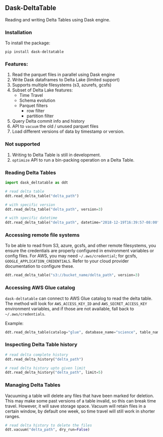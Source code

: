## Dask-DeltaTable

Reading and writing Delta Tables using Dask engine.

### Installation

To install the package:

```
pip install dask-deltatable
```

### Features:

1. Read the parquet files in parallel using Dask engine
2. Write Dask dataframes to Delta Lake (limited support)
3. Supports multiple filesystems (s3, azurefs, gcsfs)
4. Subset of Delta Lake features:
   - Time Travel
   - Schema evolution
   - Parquet filters
     - row filter
     - partition filter
5. Query Delta commit info and history
6. API to ``vacuum`` the old / unused parquet files
7. Load different versions of data by timestamp or version.

### Not supported

1. Writing to Delta Table is still in development.
2. `optimize` API to run a bin-packing operation on a Delta Table.

### Reading Delta Tables

```python
import dask_deltatable as ddt

# read delta table
ddt.read_delta_table("delta_path")

# with specific version
ddt.read_delta_table("delta_path", version=3)

# with specific datetime
ddt.read_delta_table("delta_path", datetime="2018-12-19T16:39:57-08:00")
```

### Accessing remote file systems

To be able to read from S3, azure, gcsfs, and other remote filesystems,
you ensure the credentials are properly configured in environment variables
or config files. For AWS, you may need `~/.aws/credential`; for gcsfs,
`GOOGLE_APPLICATION_CREDENTIALS`. Refer to your cloud provider documentation
to configure these.

```python
ddt.read_delta_table("s3://bucket_name/delta_path", version=3)
```

### Accessing AWS Glue catalog

`dask-deltatable` can connect to AWS Glue catalog to read the delta table.
The method will look for `AWS_ACCESS_KEY_ID` and `AWS_SECRET_ACCESS_KEY`
environment variables, and if those are not available, fall back to
`~/.aws/credentials`.

Example:

```python
ddt.read_delta_table(catalog="glue", database_name="science", table_name="physics")
```

### Inspecting Delta Table history

```python
# read delta complete history
ddt.read_delta_history("delta_path")

# read delta history upto given limit
ddt.read_delta_history("delta_path", limit=5)
```

### Managing Delta Tables

Vacuuming a table will delete any files that have been marked for deletion. This
may make some past versions of a table invalid, so this can break time travel.
However, it will save storage space. Vacuum will retain files in a certain
window, by default one week, so time travel will still work in shorter ranges.

```python
# read delta history to delete the files
ddt.vacuum("delta_path", dry_run=False)
```
